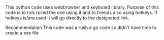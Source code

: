 This python code uses webbrowser and keyboard library.
Purpose of this code is to rick rolled the one using it and to friends also using hotkeys.
If hotkeys is/are used it will go directly to the designated link.

Recommendation 
This code was a rush a go code so didn't have time to create a exe file

